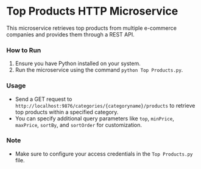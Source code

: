 # Top Products HTTP Microservice

This microservice retrieves top products from multiple e-commerce companies and provides them through a REST API.

### How to Run

1. Ensure you have Python installed on your system.
2. Run the microservice using the command `python Top Products.py`.

### Usage

- Send a GET request to `http://localhost:9876/categories/{categoryname}/products` to retrieve top products within a specified category.
- You can specify additional query parameters like `top`, `minPrice`, `maxPrice`, `sortBy`, and `sortOrder` for customization.

### Note

- Make sure to configure your access credentials in the `Top Products.py` file.
